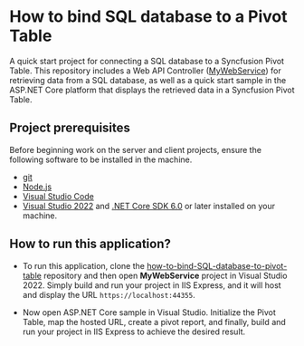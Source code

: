# How to bind SQL database to a Pivot Table

A quick start project for connecting a SQL database to a Syncfusion Pivot Table. This repository includes a Web API Controller ([MyWebService](../MyWebService/)) for retrieving data from a SQL database, as well as a quick start sample in the ASP.NET Core platform that displays the retrieved data in a Syncfusion Pivot Table.

## Project prerequisites

Before beginning work on the server and client projects, ensure the following software to be installed in the machine.

* [git](https://git-scm.com/downloads)
* [Node.js](https://nodejs.org/en/)
* [Visual Studio Code](https://code.visualstudio.com/)
* [Visual Studio 2022](https://visualstudio.microsoft.com/downloads/ ) and [.NET Core SDK 6.0](https://dotnet.microsoft.com/en-us/download/dotnet/6.0) or later installed on your machine.

## How to run this application?

* To run this application, clone the [how-to-bind-SQL-database-to-pivot-table](https://github.com/SyncfusionExamples/how-to-bind-SQL-database-to-pivot-table) repository and then open **MyWebService** project in Visual Studio 2022. Simply build and run your project in IIS Express, and it will host and display the URL `https://localhost:44355`.

*  Now open ASP.NET Core sample in Visual Studio. Initialize the Pivot Table, map the hosted URL, create a pivot report, and finally, build and run your project in IIS Express to achieve the desired result.